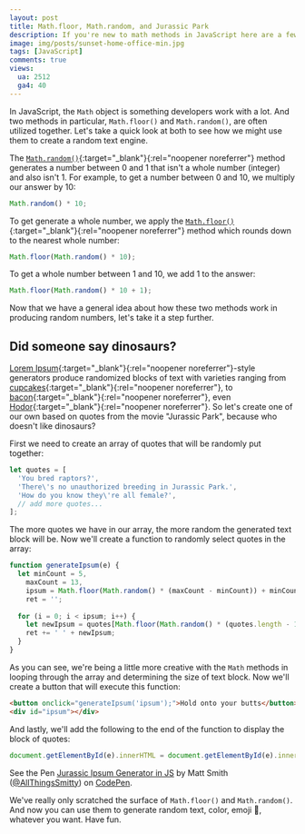 ```yaml
---
layout: post
title: Math.floor, Math.random, and Jurassic Park
description: If you're new to math methods in JavaScript here are a few words about Math.floor and Math.random and a fun way to use them to build a custom text generator.
image: img/posts/sunset-home-office-min.jpg
tags: [JavaScript]
comments: true
views:
  ua: 2512
  ga4: 40
---
```


In JavaScript, the `Math` object is something developers work with a lot. And two methods in particular, `Math.floor()` and `Math.random()`, are often utilized together. Let's take a quick look at both to see how we might use them to create a random text engine.

The [`Math.random()`](https://developer.mozilla.org/en-US/docs/Web/JavaScript/Reference/Global_Objects/Math/random){:target="_blank"}{:rel="noopener noreferrer"} method generates a number between 0 and 1 that isn't a whole number (integer) and also isn't 1. For example, to get a number between 0 and 10, we multiply our answer by 10:

```javascript
Math.random() * 10;
```

To get generate a whole number, we apply the [`Math.floor()`](https://developer.mozilla.org/en-US/docs/Web/JavaScript/Reference/Global_Objects/Math/floor){:target="_blank"}{:rel="noopener noreferrer"} method which rounds down to the nearest whole number:

```javascript
Math.floor(Math.random() * 10);
```

To get a whole number between 1 and 10, we add 1 to the answer:

```javascript
Math.floor(Math.random() * 10 + 1);
```

Now that we have a general idea about how these two methods work in producing random numbers, let's take it a step further.


## Did someone say dinosaurs?

[Lorem Ipsum](https://en.wikipedia.org/wiki/Lorem_ipsum){:target="_blank"}{:rel="noopener noreferrer"}-style generators produce randomized blocks of text with varieties ranging from [cupcakes](http://cupcakeipsum.com){:target="_blank"}{:rel="noopener noreferrer"}, to [bacon](http://baconipsum.com){:target="_blank"}{:rel="noopener noreferrer"}, even [Hodor](hodoripsum.com){:target="_blank"}{:rel="noopener noreferrer"}. So let's create one of our own based on quotes from the movie "Jurassic Park", because who doesn't like dinosaurs?

First we need to create an array of quotes that will be randomly put together:

```javascript
let quotes = [
  'You bred raptors?',
  'There\'s no unauthorized breeding in Jurassic Park.',
  'How do you know they\'re all female?',
  // add more quotes...
];
```

The more quotes we have in our array, the more random the generated text block will be. Now we'll create a function to randomly select quotes in the array:

```javascript
function generateIpsum(e) {
  let minCount = 5,
    maxCount = 13,
    ipsum = Math.floor(Math.random() * (maxCount - minCount)) + minCount,
    ret = '';
  
  for (i = 0; i < ipsum; i++) {
    let newIpsum = quotes[Math.floor(Math.random() * (quotes.length - 1))];
    ret += ' ' + newIpsum;
  }
}
```

As you can see, we're being a little more creative with the `Math` methods in looping through the array and determining the size of text block. Now we'll create a button that will execute this function:

```html
<button onclick="generateIpsum('ipsum');">Hold onto your butts</button>
<div id="ipsum"></div>
```

And lastly, we'll add the following to the end of the function to display the block of quotes:

```javascript
document.getElementById(e).innerHTML = document.getElementById(e).innerHTML + '<p>' + ret.substring(0, ret.length + 1) + '</p>';
```

<div class="embed">
  <p class="codepen" data-height="450" data-slug-hash="bpmZpK" data-default-tab="result" data-user="AllThingsSmitty" data-embed-version="2" data-pen-title="Jurassic Ipsum Generator in JS" class="codepen">See the Pen <a href="http://codepen.io/AllThingsSmitty/pen/bpmZpK/">Jurassic Ipsum Generator in JS</a> by Matt Smith (<a href="http://codepen.io/AllThingsSmitty">@AllThingsSmitty</a>) on <a href="http://codepen.io">CodePen</a>.</p>
  <script async src="https://production-assets.codepen.io/assets/embed/ei.js"></script>
</div>

We've really only scratched the surface of `Math.floor()` and `Math.random()`. And now you can use them to generate random text, color, emoji 🦄, whatever you want. Have fun.
